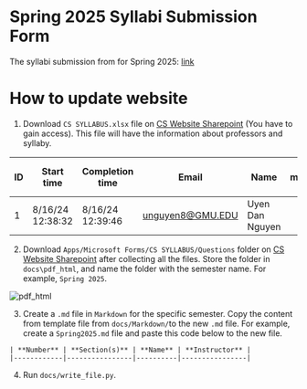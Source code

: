 # Spring 2025 Syllabi Submission Form
The syllabi submission from for Spring 2025: [link](https://forms.office.com/r/n0hjVVchLs)

# How to update website

1. Download `CS SYLLABUS.xlsx` file on [CS Website Sharepoint](https://gmuedu.sharepoint.com/sites/CSWEBSITE-GRP/Shared%20Documents/Forms/AllItems.aspx) (You have to gain access). This file will have the information about professors and syllaby.

| **ID** | **Start time**      | **Completion time** | **Email**          | **Name**             | **Last modified time** | **Course Number** | **Section(s)**   | **Course Name**                      | **Instructor**                               | **File Upload (PDF)** |
|--------|---------------------|---------------------|--------------------|----------------------|------------------------|-------------------|-----------------|--------------------------------------|----------------------------------------------|-----------------------|
| 1      | 8/16/24 12:38:32     | 8/16/24 12:39:46    | unguyen8@GMU.EDU    | Uyen Dan Nguyen       |                        | CS 112            | B02, B03        | Introduction to Computer Programming | Kamberi, Gopalkrishna, Kamranfar             | https://gmuedu.sharepoint.com/sites/CSWEBSITE-GRP/Shared%20Documents/Apps/Microsoft%20Forms/CS%20SYLLABUS/Question/262Kongmunvattana_MughalALL_Uyen%20Dan%20Nguyen.pdf |


2. Download `Apps/Microsoft Forms/CS SYLLABUS/Questions` folder on [CS Website Sharepoint](https://gmuedu.sharepoint.com/sites/CSWEBSITE-GRP/Shared%20Documents/Forms/AllItems.aspx) after collecting all the files. Store the folder in `docs\pdf_html`, and name the folder with the semester name. For example, `Spring 2025`. 

![pdf_html](../image/pdf_html.png)

3. Create a `.md` file in `Markdown` for the specific semester. Copy the content from template file from `docs/Markdown/`to the new `.md` file. For example, create a `Spring2025.md` file and paste this code below to the new file.

```
| **Number** | **Section(s)** | **Name** | **Instructor** |
|------------|----------------|----------|----------------|
```
4. Run `docs/write_file.py`.





